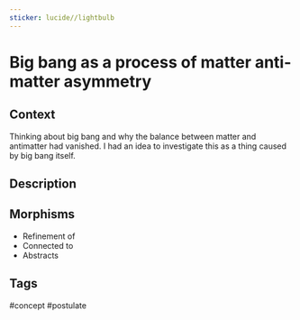```yaml
---
sticker: lucide//lightbulb
---
```

# Big bang as a process of matter anti-matter asymmetry
## Context
Thinking about big bang and why the balance between matter and antimatter had vanished. I had an idea to investigate this as a thing caused by big bang itself.

## Description
<!-- What's the central idea here? -->

## Morphisms
- Refinement of 
- Connected to
- Abstracts

## Tags
#concept #postulate
